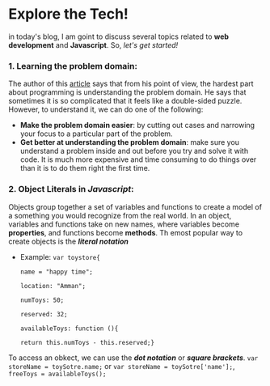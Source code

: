 # Explore the Tech!

in today's blog, I am goint to discuss several topics related to **web development** and **Javascript**. So, _let's get started!_

### 1. Learning the problem domain:
The author of this [article](https://simpleprogrammer.com/understanding-the-problem-domain-is-the-hardest-part-of-programming) says that from his point of view, the hardest part about programming is understanding the problem domain. He says that sometimes it is so complicated that it feels like a double-sided puzzle. However, to understand it, we can do one of the following:
* **Make the problem domain easier**: by cutting out cases and narrowing your focus to a particular part of the problem.
* **Get better at understanding the problem domain**: make sure you understand a problem inside and out before you try and solve it with code.  It is much more expensive and time consuming to do things over than it is to do them right the first time. 

### 2. Object Literals in _Javascript_:
Objects group together a set of variables and functions to create a model of a something you would recognize from the real world. In an object, variables and functions take on new names, where variables become **properties**, and functions become **methods**. Th emost popular way to create objects is the ***literal notation***
- Example:
`var toystore{`

  `name = "happy time";`
  
  `location: "Amman";`
  
  `numToys: 50;`
  
  `reserved: 32;`
  
  `availableToys: function (){`
  
    `return this.numToys - this.reserved;}`
    
 To access an obkect, we can use the ***dot notation*** or ***square brackets***. `var storeName = toySotre.name;` or `var storeName = toySotre['name'];`, `freeToys = availableToys();`


